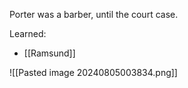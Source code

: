 Porter was a barber, until the court case.

Learned:
- [[Ramsund]]

![[Pasted image 20240805003834.png]]